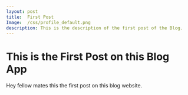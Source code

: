 ```yaml
---
layout: post
title:  First Post
Image:  /css/profile_default.png
description: This is the description of the first post of the Blog.
---
```

# This is the First Post on this Blog App
Hey fellow mates this the first post on this blog website.
